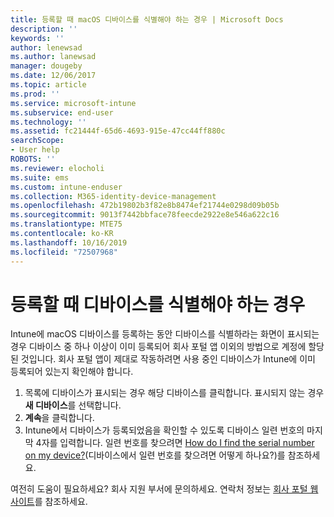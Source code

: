 ```yaml
---
title: 등록할 때 macOS 디바이스를 식별해야 하는 경우 | Microsoft Docs
description: ''
keywords: ''
author: lenewsad
ms.author: lanewsad
manager: dougeby
ms.date: 12/06/2017
ms.topic: article
ms.prod: ''
ms.service: microsoft-intune
ms.subservice: end-user
ms.technology: ''
ms.assetid: fc21444f-65d6-4693-915e-47cc44ff880c
searchScope:
- User help
ROBOTS: ''
ms.reviewer: elocholi
ms.suite: ems
ms.custom: intune-enduser
ms.collection: M365-identity-device-management
ms.openlocfilehash: 472b19802b3f82e8b8474ef21744e0298d09b05b
ms.sourcegitcommit: 9013f7442bbface78feecde2922e8e546a622c16
ms.translationtype: MTE75
ms.contentlocale: ko-KR
ms.lasthandoff: 10/16/2019
ms.locfileid: "72507968"
---
```

# <a name="you-need-to-identify-your-device-when-youre-trying-to-enroll"></a>등록할 때 디바이스를 식별해야 하는 경우

Intune에 macOS 디바이스를 등록하는 동안 디바이스를 식별하라는 화면이 표시되는 경우 디바이스 중 하나 이상이 이미 등록되어 회사 포털 앱 이외의 방법으로 계정에 할당된 것입니다. 회사 포털 앱이 제대로 작동하려면 사용 중인 디바이스가 Intune에 이미 등록되어 있는지 확인해야 합니다.

1. 목록에 디바이스가 표시되는 경우 해당 디바이스를 클릭합니다. 표시되지 않는 경우 **새 디바이스**를 선택합니다.
2. **계속**을 클릭합니다.
3. Intune에서 디바이스가 등록되었음을 확인할 수 있도록 디바이스 일련 번호의 마지막 4자를 입력합니다. 일련 번호를 찾으려면 [How do I find the serial number on my device?](how-do-i-find-the-serial-number-on-my-device-macos.md)(디바이스에서 일련 번호를 찾으려면 어떻게 하나요?)를 참조하세요.

여전히 도움이 필요하세요? 회사 지원 부서에 문의하세요. 연락처 정보는 [회사 포털 웹 사이트](https://go.microsoft.com/fwlink/?linkid=2010980)를 참조하세요.
